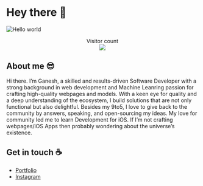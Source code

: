# Hey there 👋

<img src="https://raw.githubusercontent.com/sagar-viradiya/sagar-viradiya/master/resources/banner.png" alt="Hello world">

<p align="center"> 
  Visitor count<br>
  <img src="https://profile-counter.glitch.me/satyasaigangadharganeshnalla/count.svg" />
</p>

## About me 😎

Hi there. I’m Ganesh, a skilled and results-driven Software Developer with a strong background in web development and Machine Leanring passion for crafting high-quality webpages and models. With a keen eye for quality and a deep understanding of the ecosystem, I build solutions that are not only functional but also delightful. Besides my 9to5, I love to give back to the community by answers, speaking, and open-sourcing my ideas. My love for community led me to learn Development for iOS. If I’m not crafting webpages/iOS Apps then probably wondering about the universe’s existence.

## Get in touch ☕️

- [Portfolio](https://ganeshdesigns.xyz)
- [Instagram](https://instagram.com/satyasaigangadharganeshnalla)